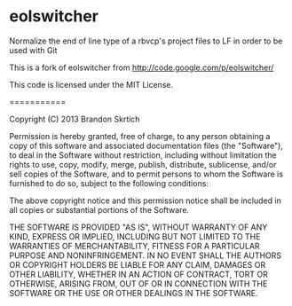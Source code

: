 eolswitcher
===========

Normalize the end of line type of a rbvcp's project files to LF in order to be used with Git

This is a fork of eolswitcher from http://code.google.com/p/eolswitcher/

This code is licensed under the MIT License.

===========

Copyright (C) 2013 Brandon Skrtich

Permission is hereby granted, free of charge, to any person obtaining a copy of this software and associated documentation files (the "Software"), to deal in the Software without restriction, including without limitation the rights to use, copy, modify, merge, publish, distribute, sublicense, and/or sell copies of the Software, and to permit persons to whom the Software is furnished to do so, subject to the following conditions:

The above copyright notice and this permission notice shall be included in all copies or substantial portions of the Software.

THE SOFTWARE IS PROVIDED "AS IS", WITHOUT WARRANTY OF ANY KIND, EXPRESS OR IMPLIED, INCLUDING BUT NOT LIMITED TO THE WARRANTIES OF MERCHANTABILITY, FITNESS FOR A PARTICULAR PURPOSE AND NONINFRINGEMENT. IN NO EVENT SHALL THE AUTHORS OR COPYRIGHT HOLDERS BE LIABLE FOR ANY CLAIM, DAMAGES OR OTHER LIABILITY, WHETHER IN AN ACTION OF CONTRACT, TORT OR OTHERWISE, ARISING FROM, OUT OF OR IN CONNECTION WITH THE SOFTWARE OR THE USE OR OTHER DEALINGS IN THE SOFTWARE.
